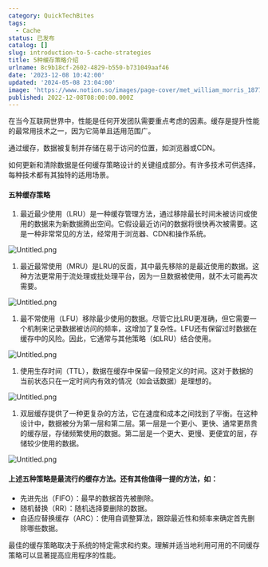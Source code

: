 ```yaml
---
category: QuickTechBites
tags:
  - Cache
status: 已发布
catalog: []
slug: introduction-to-5-cache-strategies
title: 5种缓存策略介绍
urlname: 8c9b18cf-2602-4829-b550-b731049aaf46
date: '2023-12-08 10:42:00'
updated: '2024-05-08 23:04:00'
image: 'https://www.notion.so/images/page-cover/met_william_morris_1877_willow.jpg'
published: 2022-12-08T08:00:00.000Z
---
```


在当今互联网世界中，性能是任何开发团队需要重点考虑的因素。缓存是提升性能的最常用技术之一，因为它简单且适用范围广。


通过缓存，数据被复制并存储在易于访问的位置，如浏览器或CDN。


如何更新和清除数据是任何缓存策略设计的关键组成部分。有许多技术可供选择，每种技术都有其独特的适用场景。


#### 五种缓存策略

1. 最近最少使用（LRU）是一种缓存管理方法，通过移除最长时间未被访问或使用的数据来为新数据腾出空间。它假设最近访问的数据将很快再次被需要。这是一种非常常见的方法，经常用于浏览器、CDN和操作系统。

![Untitled.png](https://prod-files-secure.s3.us-west-2.amazonaws.com/5d24fe63-e567-4804-86f9-9fdc62e13082/74494354-3dc7-4fc2-be3e-7e15913b3f24/Untitled.png?X-Amz-Algorithm=AWS4-HMAC-SHA256&X-Amz-Content-Sha256=UNSIGNED-PAYLOAD&X-Amz-Credential=ASIAZI2LB466VB6UBFIX%2F20250205%2Fus-west-2%2Fs3%2Faws4_request&X-Amz-Date=20250205T213415Z&X-Amz-Expires=3600&X-Amz-Security-Token=IQoJb3JpZ2luX2VjEDEaCXVzLXdlc3QtMiJHMEUCIEEC3AmgnwQoLS4VZS1hZMF0sgYJ4TnihvpSdAfM0dvXAiEA88MhrSUhPYVfjMTr9%2BJw%2BNSKN3dFRovribZZUsbO8Isq%2FwMIShAAGgw2Mzc0MjMxODM4MDUiDJA8HCRPOamJpBStECrcA6RBa21SVoL71TM9J0oAvEzbVRzsRaOYFWzUFWI5iVUgoMcufbk0zu8G3OuR925JGHKuEjJm%2B6Ffu5awjdMx4vpQWIXhj21twvySUT%2FsyGDm%2FmDLINjYSmVMxYFFFeKeC4jUXgtVSxq6pmbyVEymoKjnDt8yT0RWKGUgzFWkL0rYZAkiZJ%2FSXoz2qoxEJSiBmEpamVP5RLjgmfmADaV%2ByubK2MnFNgjI%2FjZwFscy%2F9cJTHNSzuucF30ftGlUOZZoUpU%2BrYO4dr5HT2fEaitaoHrvVkmADSdbHeAjhPT07F2Oq2kVHlUifJIAa6tgDvaeN8iQbXv9Qxpq0aGN5YQhhobm%2BxOhiZteepe6t9iKJuohm0BwatZapr405PFxMvrVTkFz%2B0ypXX%2Bahj0wq0twd2uAiMiD%2F21ZwdoQznS%2FttG2wvVie%2BsbJbAermx6JO%2F4Dofv2L4RgZyqH3EtKEqDij1pMfFmvNze4ttW91d2tZY5cMaHac08GlqpK9H06yr4lNjV7jW1EX3IMUt42d%2FTPgWw5E6BqkyJh5t4Fkbf%2Fz48mZDft7OxrWU30aJExr7RZp%2Fkm8%2Ba7IWMXaowGvn5557x1doRCv7jwsqSrB97HpBG1mfDzV7ki8Ixe%2FjkMK66jr0GOqUBhGtqp5MAsOdOvHJsFvl1auamCbtkLVp7wogH3HBTaVnWYfXoAFVckHqRBbqbiNCLKrnuShN497Tk88JcEA2Jooq%2F8gYGouWOmm7Y8P0UC%2FVod4Z%2FLSGFy8it5MlhS4aGs2KtaWKsX%2BXmpMI8yhPlV3sPXeG%2FxsVOPMhcbrVWQbghBgt4So8aMKCmy6A84AkEJjmvApxudP1UYbxe9vIncvGibqkU&X-Amz-Signature=dca1f9b95625313fef2cd3e858415142fa5557640f7b031324b76e3af67bbb4f&X-Amz-SignedHeaders=host&x-id=GetObject)

1. 最近最常使用（MRU）是LRU的反面，其中最先移除的是最近使用的数据。这种方法更常用于流处理或批处理平台，因为一旦数据被使用，就不太可能再次需要。

![Untitled.png](https://prod-files-secure.s3.us-west-2.amazonaws.com/5d24fe63-e567-4804-86f9-9fdc62e13082/9394e615-e149-4cd8-9a1b-e3c39cda8184/Untitled.png?X-Amz-Algorithm=AWS4-HMAC-SHA256&X-Amz-Content-Sha256=UNSIGNED-PAYLOAD&X-Amz-Credential=ASIAZI2LB466VB6UBFIX%2F20250205%2Fus-west-2%2Fs3%2Faws4_request&X-Amz-Date=20250205T213415Z&X-Amz-Expires=3600&X-Amz-Security-Token=IQoJb3JpZ2luX2VjEDEaCXVzLXdlc3QtMiJHMEUCIEEC3AmgnwQoLS4VZS1hZMF0sgYJ4TnihvpSdAfM0dvXAiEA88MhrSUhPYVfjMTr9%2BJw%2BNSKN3dFRovribZZUsbO8Isq%2FwMIShAAGgw2Mzc0MjMxODM4MDUiDJA8HCRPOamJpBStECrcA6RBa21SVoL71TM9J0oAvEzbVRzsRaOYFWzUFWI5iVUgoMcufbk0zu8G3OuR925JGHKuEjJm%2B6Ffu5awjdMx4vpQWIXhj21twvySUT%2FsyGDm%2FmDLINjYSmVMxYFFFeKeC4jUXgtVSxq6pmbyVEymoKjnDt8yT0RWKGUgzFWkL0rYZAkiZJ%2FSXoz2qoxEJSiBmEpamVP5RLjgmfmADaV%2ByubK2MnFNgjI%2FjZwFscy%2F9cJTHNSzuucF30ftGlUOZZoUpU%2BrYO4dr5HT2fEaitaoHrvVkmADSdbHeAjhPT07F2Oq2kVHlUifJIAa6tgDvaeN8iQbXv9Qxpq0aGN5YQhhobm%2BxOhiZteepe6t9iKJuohm0BwatZapr405PFxMvrVTkFz%2B0ypXX%2Bahj0wq0twd2uAiMiD%2F21ZwdoQznS%2FttG2wvVie%2BsbJbAermx6JO%2F4Dofv2L4RgZyqH3EtKEqDij1pMfFmvNze4ttW91d2tZY5cMaHac08GlqpK9H06yr4lNjV7jW1EX3IMUt42d%2FTPgWw5E6BqkyJh5t4Fkbf%2Fz48mZDft7OxrWU30aJExr7RZp%2Fkm8%2Ba7IWMXaowGvn5557x1doRCv7jwsqSrB97HpBG1mfDzV7ki8Ixe%2FjkMK66jr0GOqUBhGtqp5MAsOdOvHJsFvl1auamCbtkLVp7wogH3HBTaVnWYfXoAFVckHqRBbqbiNCLKrnuShN497Tk88JcEA2Jooq%2F8gYGouWOmm7Y8P0UC%2FVod4Z%2FLSGFy8it5MlhS4aGs2KtaWKsX%2BXmpMI8yhPlV3sPXeG%2FxsVOPMhcbrVWQbghBgt4So8aMKCmy6A84AkEJjmvApxudP1UYbxe9vIncvGibqkU&X-Amz-Signature=aa1edf7bda1ce4b1dcaa5474f349709ae5c01e60222a38da06f082a12d31a0ff&X-Amz-SignedHeaders=host&x-id=GetObject)

1. 最不常使用（LFU）移除最少使用的数据。尽管它比LRU更准确，但它需要一个机制来记录数据被访问的频率，这增加了复杂性。LFU还有保留过时数据在缓存中的风险。因此，它通常与其他策略（如LRU）结合使用。

![Untitled.png](https://prod-files-secure.s3.us-west-2.amazonaws.com/5d24fe63-e567-4804-86f9-9fdc62e13082/ff489bb8-941e-4617-b208-e17020ed7ada/Untitled.png?X-Amz-Algorithm=AWS4-HMAC-SHA256&X-Amz-Content-Sha256=UNSIGNED-PAYLOAD&X-Amz-Credential=ASIAZI2LB466VB6UBFIX%2F20250205%2Fus-west-2%2Fs3%2Faws4_request&X-Amz-Date=20250205T213415Z&X-Amz-Expires=3600&X-Amz-Security-Token=IQoJb3JpZ2luX2VjEDEaCXVzLXdlc3QtMiJHMEUCIEEC3AmgnwQoLS4VZS1hZMF0sgYJ4TnihvpSdAfM0dvXAiEA88MhrSUhPYVfjMTr9%2BJw%2BNSKN3dFRovribZZUsbO8Isq%2FwMIShAAGgw2Mzc0MjMxODM4MDUiDJA8HCRPOamJpBStECrcA6RBa21SVoL71TM9J0oAvEzbVRzsRaOYFWzUFWI5iVUgoMcufbk0zu8G3OuR925JGHKuEjJm%2B6Ffu5awjdMx4vpQWIXhj21twvySUT%2FsyGDm%2FmDLINjYSmVMxYFFFeKeC4jUXgtVSxq6pmbyVEymoKjnDt8yT0RWKGUgzFWkL0rYZAkiZJ%2FSXoz2qoxEJSiBmEpamVP5RLjgmfmADaV%2ByubK2MnFNgjI%2FjZwFscy%2F9cJTHNSzuucF30ftGlUOZZoUpU%2BrYO4dr5HT2fEaitaoHrvVkmADSdbHeAjhPT07F2Oq2kVHlUifJIAa6tgDvaeN8iQbXv9Qxpq0aGN5YQhhobm%2BxOhiZteepe6t9iKJuohm0BwatZapr405PFxMvrVTkFz%2B0ypXX%2Bahj0wq0twd2uAiMiD%2F21ZwdoQznS%2FttG2wvVie%2BsbJbAermx6JO%2F4Dofv2L4RgZyqH3EtKEqDij1pMfFmvNze4ttW91d2tZY5cMaHac08GlqpK9H06yr4lNjV7jW1EX3IMUt42d%2FTPgWw5E6BqkyJh5t4Fkbf%2Fz48mZDft7OxrWU30aJExr7RZp%2Fkm8%2Ba7IWMXaowGvn5557x1doRCv7jwsqSrB97HpBG1mfDzV7ki8Ixe%2FjkMK66jr0GOqUBhGtqp5MAsOdOvHJsFvl1auamCbtkLVp7wogH3HBTaVnWYfXoAFVckHqRBbqbiNCLKrnuShN497Tk88JcEA2Jooq%2F8gYGouWOmm7Y8P0UC%2FVod4Z%2FLSGFy8it5MlhS4aGs2KtaWKsX%2BXmpMI8yhPlV3sPXeG%2FxsVOPMhcbrVWQbghBgt4So8aMKCmy6A84AkEJjmvApxudP1UYbxe9vIncvGibqkU&X-Amz-Signature=6f3062e8bb60e063ecaf4a653f1e22dd9c347bc3637d4037a721a635073cce06&X-Amz-SignedHeaders=host&x-id=GetObject)

1. 使用生存时间（TTL），数据在缓存中保留一段预定义的时间。这对于数据的当前状态只在一定时间内有效的情况（如会话数据）是理想的。

![Untitled.png](https://prod-files-secure.s3.us-west-2.amazonaws.com/5d24fe63-e567-4804-86f9-9fdc62e13082/480ed8d3-f3c7-4a40-a9c6-4ca2e915c139/Untitled.png?X-Amz-Algorithm=AWS4-HMAC-SHA256&X-Amz-Content-Sha256=UNSIGNED-PAYLOAD&X-Amz-Credential=ASIAZI2LB466VB6UBFIX%2F20250205%2Fus-west-2%2Fs3%2Faws4_request&X-Amz-Date=20250205T213415Z&X-Amz-Expires=3600&X-Amz-Security-Token=IQoJb3JpZ2luX2VjEDEaCXVzLXdlc3QtMiJHMEUCIEEC3AmgnwQoLS4VZS1hZMF0sgYJ4TnihvpSdAfM0dvXAiEA88MhrSUhPYVfjMTr9%2BJw%2BNSKN3dFRovribZZUsbO8Isq%2FwMIShAAGgw2Mzc0MjMxODM4MDUiDJA8HCRPOamJpBStECrcA6RBa21SVoL71TM9J0oAvEzbVRzsRaOYFWzUFWI5iVUgoMcufbk0zu8G3OuR925JGHKuEjJm%2B6Ffu5awjdMx4vpQWIXhj21twvySUT%2FsyGDm%2FmDLINjYSmVMxYFFFeKeC4jUXgtVSxq6pmbyVEymoKjnDt8yT0RWKGUgzFWkL0rYZAkiZJ%2FSXoz2qoxEJSiBmEpamVP5RLjgmfmADaV%2ByubK2MnFNgjI%2FjZwFscy%2F9cJTHNSzuucF30ftGlUOZZoUpU%2BrYO4dr5HT2fEaitaoHrvVkmADSdbHeAjhPT07F2Oq2kVHlUifJIAa6tgDvaeN8iQbXv9Qxpq0aGN5YQhhobm%2BxOhiZteepe6t9iKJuohm0BwatZapr405PFxMvrVTkFz%2B0ypXX%2Bahj0wq0twd2uAiMiD%2F21ZwdoQznS%2FttG2wvVie%2BsbJbAermx6JO%2F4Dofv2L4RgZyqH3EtKEqDij1pMfFmvNze4ttW91d2tZY5cMaHac08GlqpK9H06yr4lNjV7jW1EX3IMUt42d%2FTPgWw5E6BqkyJh5t4Fkbf%2Fz48mZDft7OxrWU30aJExr7RZp%2Fkm8%2Ba7IWMXaowGvn5557x1doRCv7jwsqSrB97HpBG1mfDzV7ki8Ixe%2FjkMK66jr0GOqUBhGtqp5MAsOdOvHJsFvl1auamCbtkLVp7wogH3HBTaVnWYfXoAFVckHqRBbqbiNCLKrnuShN497Tk88JcEA2Jooq%2F8gYGouWOmm7Y8P0UC%2FVod4Z%2FLSGFy8it5MlhS4aGs2KtaWKsX%2BXmpMI8yhPlV3sPXeG%2FxsVOPMhcbrVWQbghBgt4So8aMKCmy6A84AkEJjmvApxudP1UYbxe9vIncvGibqkU&X-Amz-Signature=46cb339fb825a34a0b0c9f46d59997c9b0a8b2f337464e03b604a230f26713f3&X-Amz-SignedHeaders=host&x-id=GetObject)

1. 双层缓存提供了一种更复杂的方法，它在速度和成本之间找到了平衡。在这种设计中，数据被分为第一层和第二层。第一层是一个更小、更快、通常更昂贵的缓存层，存储频繁使用的数据。第二层是一个更大、更慢、更便宜的层，存储较少使用的数据。

![Untitled.png](https://prod-files-secure.s3.us-west-2.amazonaws.com/5d24fe63-e567-4804-86f9-9fdc62e13082/35e68090-275d-4707-9e9a-ce86f000e9eb/Untitled.png?X-Amz-Algorithm=AWS4-HMAC-SHA256&X-Amz-Content-Sha256=UNSIGNED-PAYLOAD&X-Amz-Credential=ASIAZI2LB466VB6UBFIX%2F20250205%2Fus-west-2%2Fs3%2Faws4_request&X-Amz-Date=20250205T213415Z&X-Amz-Expires=3600&X-Amz-Security-Token=IQoJb3JpZ2luX2VjEDEaCXVzLXdlc3QtMiJHMEUCIEEC3AmgnwQoLS4VZS1hZMF0sgYJ4TnihvpSdAfM0dvXAiEA88MhrSUhPYVfjMTr9%2BJw%2BNSKN3dFRovribZZUsbO8Isq%2FwMIShAAGgw2Mzc0MjMxODM4MDUiDJA8HCRPOamJpBStECrcA6RBa21SVoL71TM9J0oAvEzbVRzsRaOYFWzUFWI5iVUgoMcufbk0zu8G3OuR925JGHKuEjJm%2B6Ffu5awjdMx4vpQWIXhj21twvySUT%2FsyGDm%2FmDLINjYSmVMxYFFFeKeC4jUXgtVSxq6pmbyVEymoKjnDt8yT0RWKGUgzFWkL0rYZAkiZJ%2FSXoz2qoxEJSiBmEpamVP5RLjgmfmADaV%2ByubK2MnFNgjI%2FjZwFscy%2F9cJTHNSzuucF30ftGlUOZZoUpU%2BrYO4dr5HT2fEaitaoHrvVkmADSdbHeAjhPT07F2Oq2kVHlUifJIAa6tgDvaeN8iQbXv9Qxpq0aGN5YQhhobm%2BxOhiZteepe6t9iKJuohm0BwatZapr405PFxMvrVTkFz%2B0ypXX%2Bahj0wq0twd2uAiMiD%2F21ZwdoQznS%2FttG2wvVie%2BsbJbAermx6JO%2F4Dofv2L4RgZyqH3EtKEqDij1pMfFmvNze4ttW91d2tZY5cMaHac08GlqpK9H06yr4lNjV7jW1EX3IMUt42d%2FTPgWw5E6BqkyJh5t4Fkbf%2Fz48mZDft7OxrWU30aJExr7RZp%2Fkm8%2Ba7IWMXaowGvn5557x1doRCv7jwsqSrB97HpBG1mfDzV7ki8Ixe%2FjkMK66jr0GOqUBhGtqp5MAsOdOvHJsFvl1auamCbtkLVp7wogH3HBTaVnWYfXoAFVckHqRBbqbiNCLKrnuShN497Tk88JcEA2Jooq%2F8gYGouWOmm7Y8P0UC%2FVod4Z%2FLSGFy8it5MlhS4aGs2KtaWKsX%2BXmpMI8yhPlV3sPXeG%2FxsVOPMhcbrVWQbghBgt4So8aMKCmy6A84AkEJjmvApxudP1UYbxe9vIncvGibqkU&X-Amz-Signature=1eb36ecad85ca02dd51eac68c86bd2036db7d9e4d9fa68ed1179c3ee410348ce&X-Amz-SignedHeaders=host&x-id=GetObject)


#### 上述五种策略是最流行的缓存方法。还有其他值得一提的方法，如：

- 先进先出（FIFO）：最早的数据首先被删除。
- 随机替换（RR）：随机选择要删除的数据。
- 自适应替换缓存（ARC）：使用自调整算法，跟踪最近性和频率来确定首先删除哪些数据。

最佳的缓存策略取决于系统的特定需求和约束。理解并适当地利用可用的不同缓存策略可以显著提高应用程序的性能。

